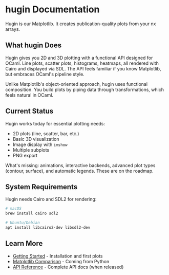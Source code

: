 # hugin Documentation

Hugin is our Matplotlib. It creates publication-quality plots from your nx arrays.

## What hugin Does

Hugin gives you 2D and 3D plotting with a functional API designed for OCaml. Line plots, scatter plots, histograms, heatmaps, all rendered with Cairo and displayed via SDL. The API feels familiar if you know Matplotlib, but embraces OCaml's pipeline style.

Unlike Matplotlib's object-oriented approach, hugin uses functional composition. You build plots by piping data through transformations, which feels natural in OCaml.

## Current Status

Hugin works today for essential plotting needs:

- 2D plots (line, scatter, bar, etc.)
- Basic 3D visualization  
- Image display with `imshow`
- Multiple subplots
- PNG export

What's missing: animations, interactive backends, advanced plot types (contour, surface), and automatic legends. These are on the roadmap.

## System Requirements

Hugin needs Cairo and SDL2 for rendering:

```bash
# macOS
brew install cairo sdl2

# Ubuntu/Debian
apt install libcairo2-dev libsdl2-dev
```

## Learn More

- [Getting Started](/docs/hugin/getting-started/) - Installation and first plots
- [Matplotlib Comparison](/docs/hugin/matplotlib-comparison/) - Coming from Python
- [API Reference](https://ocaml.org/p/hugin/latest/doc/Hugin/index.html) - Complete API docs (when released)
